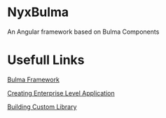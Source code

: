# NyxBulma

An Angular framework based on Bulma Components

# Usefull Links

[Bulma Framework](https://bulma.io/)

[Creating Enterprise Level Application](https://medium.com/atom-platform/angular-7-series-part-1-create-enterprise-level-application-36c84786fa27?sk=df4407bcf6a9de6fc65a76153c81bfa0)

[Building Custom Library](https://medium.com/atom-platform/angular-7-series-part-2-create-custom-library-8d7a0494b2cc?sk=6b62a6829c7b7275ce3d5ff2b0ddd355)